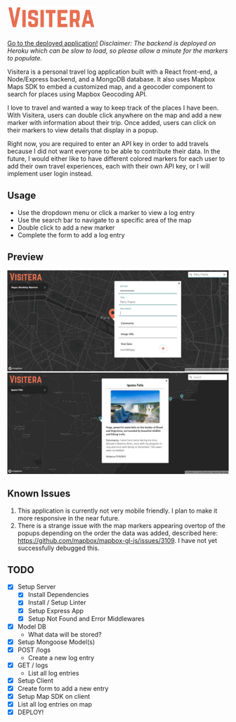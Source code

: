 # <img src="client/src/images/Visitera.png" height="50px">

[Go to the deployed application!](https://visitera.now.sh/)
_Disclaimer: The backend is deployed on Heroku which can be slow to load, so please allow a minute for the markers to populate._

Visitera is a personal travel log application built with a React front-end, a Node/Express backend, and a MongoDB database. It also uses Mapbox Maps SDK to embed a customized map, and a geocoder component to search for places using Mapbox Geocoding API.

I love to travel and wanted a way to keep track of the places I have been. With Visitera, users can double click anywhere on the map and add a new marker with information about their trip. Once added, users can click on their markers to view details that display in a popup.

Right now, you are required to enter an API key in order to add travels because I did not want everyone to be able to contribute their data. In the future, I would either like to have different colored markers for each user to add their own travel experiences, each with their own API key, or I will implement user login instead.

## Usage

- Use the dropdown menu or click a marker to view a log entry
- Use the search bar to navigate to a specific area of the map
- Double click to add a new marker
- Complete the form to add a log entry

## Preview

![Screenshot](client/src/images/visitera-add-marker.JPG)
![Screenshot](client/src/images/visitera-view-entry.JPG)

## Known Issues

1. This application is currently not very mobile friendly. I plan to make it more responsive in the near future.
2. There is a strange issue with the map markers appearing overtop of the popups depending on the order the data was added, described here: https://github.com/mapbox/mapbox-gl-js/issues/3109. I have not yet successfully debugged this. 

## TODO

- [x] Setup Server
  - [x] Install Dependencies
  - [x] Install / Setup Linter
  - [x] Setup Express App
  - [x] Setup Not Found and Error Middlewares
- [x] Model DB
  - What data will be stored?
- [x] Setup Mongoose Model(s)
- [x] POST /logs
  - Create a new log entry
- [x] GET / logs
  - List all log entries
- [x] Setup Client
- [x] Create form to add a new entry
- [x] Setup Map SDK on client
- [x] List all log entries on map
- [x] DEPLOY!
